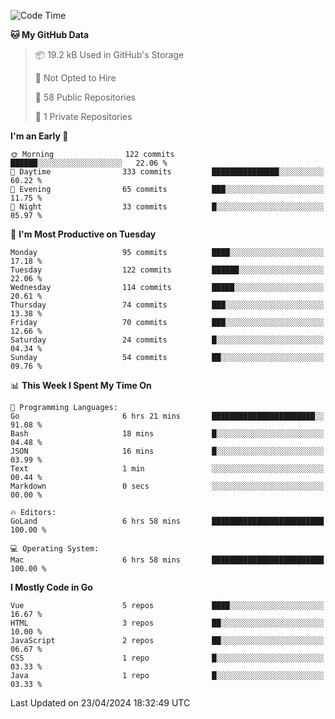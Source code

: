 <!--START_SECTION:waka-->
![Code Time](http://img.shields.io/badge/Code%20Time-1%2C070%20hrs%2028%20mins-blue)

**🐱 My GitHub Data** 

> 📦 19.2 kB Used in GitHub's Storage 
 > 
> 🚫 Not Opted to Hire
 > 
> 📜 58 Public Repositories 
 > 
> 🔑 1 Private Repositories 
 > 
**I'm an Early 🐤** 

```text
🌞 Morning                122 commits         ██████░░░░░░░░░░░░░░░░░░░   22.06 % 
🌆 Daytime                333 commits         ███████████████░░░░░░░░░░   60.22 % 
🌃 Evening                65 commits          ███░░░░░░░░░░░░░░░░░░░░░░   11.75 % 
🌙 Night                  33 commits          █░░░░░░░░░░░░░░░░░░░░░░░░   05.97 % 
```
📅 **I'm Most Productive on Tuesday** 

```text
Monday                   95 commits          ████░░░░░░░░░░░░░░░░░░░░░   17.18 % 
Tuesday                  122 commits         ██████░░░░░░░░░░░░░░░░░░░   22.06 % 
Wednesday                114 commits         █████░░░░░░░░░░░░░░░░░░░░   20.61 % 
Thursday                 74 commits          ███░░░░░░░░░░░░░░░░░░░░░░   13.38 % 
Friday                   70 commits          ███░░░░░░░░░░░░░░░░░░░░░░   12.66 % 
Saturday                 24 commits          █░░░░░░░░░░░░░░░░░░░░░░░░   04.34 % 
Sunday                   54 commits          ██░░░░░░░░░░░░░░░░░░░░░░░   09.76 % 
```


📊 **This Week I Spent My Time On** 

```text
💬 Programming Languages: 
Go                       6 hrs 21 mins       ███████████████████████░░   91.08 % 
Bash                     18 mins             █░░░░░░░░░░░░░░░░░░░░░░░░   04.48 % 
JSON                     16 mins             █░░░░░░░░░░░░░░░░░░░░░░░░   03.99 % 
Text                     1 min               ░░░░░░░░░░░░░░░░░░░░░░░░░   00.44 % 
Markdown                 0 secs              ░░░░░░░░░░░░░░░░░░░░░░░░░   00.00 % 

🔥 Editors: 
GoLand                   6 hrs 58 mins       █████████████████████████   100.00 % 

💻 Operating System: 
Mac                      6 hrs 58 mins       █████████████████████████   100.00 % 
```

**I Mostly Code in Go** 

```text
Vue                      5 repos             ████░░░░░░░░░░░░░░░░░░░░░   16.67 % 
HTML                     3 repos             ██░░░░░░░░░░░░░░░░░░░░░░░   10.00 % 
JavaScript               2 repos             ██░░░░░░░░░░░░░░░░░░░░░░░   06.67 % 
CSS                      1 repo              █░░░░░░░░░░░░░░░░░░░░░░░░   03.33 % 
Java                     1 repo              █░░░░░░░░░░░░░░░░░░░░░░░░   03.33 % 
```




 Last Updated on 23/04/2024 18:32:49 UTC
<!--END_SECTION:waka-->
